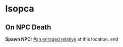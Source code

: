 # Isopca


## On NPC Death

**Spawn NPC:**  [\#an enraged relative](/npc/111025) at this location.
end
